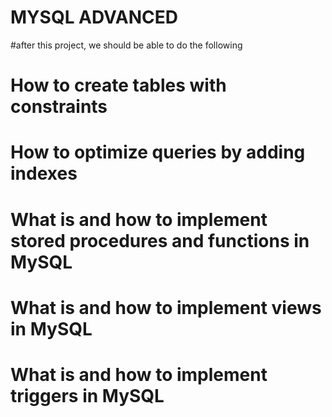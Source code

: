 # MYSQL ADVANCED
#after this project, we should be able to do the following
# How to create tables with constraints
# How to optimize queries by adding indexes
# What is and how to implement stored procedures and functions in MySQL
# What is and how to implement views in MySQL
# What is and how to implement triggers in MySQL
